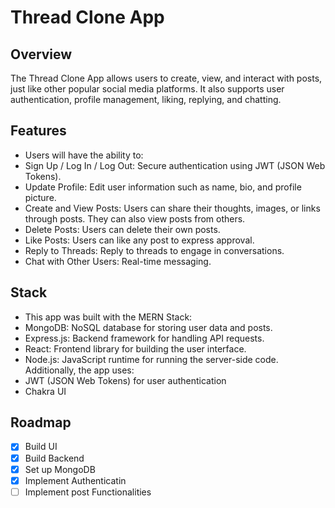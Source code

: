 # Thread Clone App
## Overview

The Thread Clone App allows users to create, view, and interact with posts, just like other popular social media platforms. It also supports user authentication, profile management, liking, replying, and chatting.

## Features
- Users will have the ability to:
- Sign Up / Log In / Log Out: Secure authentication using JWT (JSON Web Tokens).
- Update Profile: Edit user information such as name, bio, and profile picture.
- Create and View Posts: Users can share their thoughts, images, or links through posts. They can also view posts from others.
- Delete Posts: Users can delete their own posts.
- Like Posts: Users can like any post to express approval.
- Reply to Threads: Reply to threads to engage in conversations.
- Chat with Other Users: Real-time messaging.

## Stack
- This app was built with the MERN Stack:
- MongoDB: NoSQL database for storing user data and posts.
- Express.js: Backend framework for handling API requests.
- React: Frontend library for building the user interface.
- Node.js: JavaScript runtime for running the server-side code.
Additionally, the app uses:
- JWT (JSON Web Tokens) for user authentication
- Chakra UI

## Roadmap
- [X] Build UI
- [X] Build Backend
- [X] Set up MongoDB
- [X] Implement Authenticatin
- [ ] Implement post Functionalities